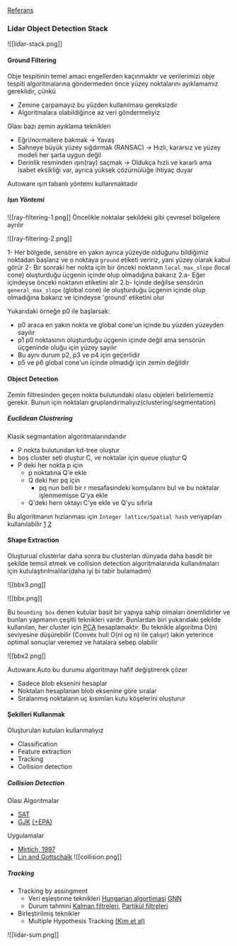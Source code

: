 [Referans](https://gitlab.com/ApexAI/autowareclass2020/-/tree/master/lectures/07_Object_Perception_LIDAR)

### Lidar Object Detection Stack

![[lidar-stack.png]]

#### Ground Filtering

Obje tespitinin temel amacı engellerden kaçınmaktır ve verilerimizi obje tespiti algoritmalarına göndermeden önce yüzey noktalarını ayıklamamız gereklidir, çünkü

- Zemine çarpamayız bu yüzden kullanılması gereksizdir
- Algoritmalara olabildiğince az veri göndermeliyiz

Olası bazı zemin ayıklama teknikleri

- Eğri/normallere bakmak -> Yavaş
- Sahneye büyük yüzey sığdırmak (RANSAC) -> Hızlı, kararsız ve yüzey modeli her şarta uygun değil
- Derinlik resminden ışın(ray) saçmak -> Oldukça hızlı ve kararlı ama isabet eksikliği var, ayrıca yüksek çözürnülüğe ihtiyaç duyar

Autoware ışın tabanlı yöntemi kullanmaktadır

##### Işın Yöntemi

![[ray-filtering-1.png]]
Öncelikle noktalar şekildeki gibi çevresel bölgelere ayrılır  

![[ray-filtering-2.png]]

1- Her bölgede, sensöre en yakın ayrıca yüzeyde olduğunu bildiğimiz noktadan başlarız ve o noktaya `ground` etiketi veririz, yani yüzey olarak kabul görür
2- Bir sonraki her nokta için bir önceki noktanın `local_max_slope` (local cone) oluşturduğu üçgenin içinde olup olmadığına bakarız
2.a- Eğer içindeyse önceki noktanın etiketini alır
2.b- İçinde değilse sensörün `general_max_slope` (global cone) ile oluşturduğu üçgenin içinde olup olmadığına bakarız ve içindeyse 'ground' etiketini olur

Yukarıdaki örneğe p0 ile başlarsak:
- p0 araca en yakın nokta ve global cone'un içinde bu yüzden yüzeyden sayılır
- p1 p0 noktasının oluşturduğu üçgenin içinde değil ama sensörün üçgeninde oluğu için yüzey sayılır
- Bu aynı durum p2, p3 ve p4 için geçerlidir
- p5 ve p6 global cone'un içinde olmadığı için zemin değildir

#### Object Detection

Zemin filtresinden geçen nokta bulutundaki olasu objeleri belirlememiz gerekir. Bunun için noktaları  gruplandırmalıyız(clustering/segmentation)

##### Euclidean Clustrering

Klasik segmantation algoritmalarındandır 
- P nokta bulutundan kd-tree oluştur
- boş cluster seti oluştur C, ve noktalar için queue oluştur Q
- P deki her nokta p için
	- p noktatına Q'e ekle
	- Q deki her pq için
		- pq nun belli bir r mesafasindeki komşularını bul ve bu noktalar işlenmemişse Q'ya ekle
	- Q'deki hern oktayı C'ye ekle ve Q'yu sıfırla

Bu algoritmanın hızlanması için `Integer lattice/Spatial hash` veriyapıları kullanılabilir
[1](https://autowarefoundation.gitlab.io/autoware.auto/AutowareAuto/geometry-spatial-hash.html#:~:text=The%20spatial%20hash%20is%20a,neighbor%20queries%20in%20low%20dimensions.&text=Where%20in%20this%20case%20'd,r%60%20is%20the%20fixed%20radius.)
[2](https://en.wikipedia.org/wiki/Integer_lattice)

#### Shape Extraction

Oluşturual clusterlar daha sonra bu clusterları dünyada daha basdit bir şekilde temsil etmek ve collision detection algoritmalarında kullanılmaları için kutulaştırılmalılar(daha iyi bi tabir bulamadım)

![[bbx3.png]]

![[bbx.png]] 

Bu `bounding box` denen kutular basit bir yapıya sahip olmaları önemlidirler ve bunları yapmanın çeşitli teknikleri vardır. Bunlardan biri yukarıdaki şekilde kullanılan, her cluster için [PCA](https://en.wikipedia.org/wiki/Principal_component_analysis) hesaplamaktır. Bu teknikle algoritma O(n) seviyesine düşürebilir (Convex hull O(nl og n) ile çalışır) lakin yeterince optimal sonuçlar veremez ve hatalara sebep olabilir 

![[bbx2.png]]

Autoware.Auto bu durumu algoritmayı hafif değiştirerek çözer
- Sadece blob eksenini hesaplar
- Noktaları hesaplanan blob eksenine göre sıralar
- Sıralanmış noktaların uç kısımları kutu köşelerini oluşturur

#### Şekilleri Kullanmak

Oluşturulan kutuları kullanmalıyız
- Classification
- Feature extraction
- Tracking
- Collision detection

##### Collision Detection

Olası Algoritmalar
- [SAT](https://en.wikipedia.org/wiki/Hyperplane_separation_theorem#Use_in_collision_detection)
- [GJK](https://en.wikipedia.org/wiki/Gilbert%E2%80%93Johnson%E2%80%93Keerthi_distance_algorithm) [(+EPA)](http://www.dyn4j.org/2010/05/epa-expanding-polytope-algorithm/)

Uygulamalar
- [Mirtich, 1997](https://www.merl.com/publications/docs/TR97-23.pdf)
- [Lin and Gottschalk](https://pdfs.semanticscholar.org/ca4b/fcf1df1728cff8ffbf28dba52b5741514f4b.pdf)
![[collision.png]]

##### Tracking

- Tracking by assingment
	-  Veri eşleştırme teknikleri [Hungarian algortimasi](https://en.wikipedia.org/wiki/Hungarian_algorithm) [GNN](https://www.researchgate.net/publication/228601003_A_study_of_a_target_tracking_algorithm_using_global_nearest_neighbor_approach) 
	- Durum tahmini [Kalman filtreleri](https://en.wikipedia.org/wiki/Kalman_filter), [Partikül filtreleri](https://en.wikipedia.org/wiki/Particle_filter)
- Birleştirilmiş teknikler
	- Multiple Hypothesis Tracking [(Kim et al)](https://web.engr.oregonstate.edu/~lif/MHT_ICCV15.pdf)


![[lidar-sum.png]]